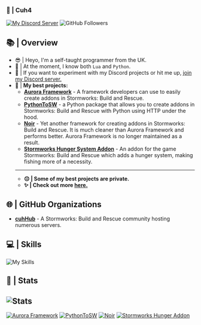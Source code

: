 ### 👋 | Cuh4

[![My Discord Server](https://img.shields.io/discord/1167317932095848548?style=for-the-badge&logo=discord&label=Discord+Server)](https://discord.gg/CymKaDE2pj)
![GitHub Followers](https://img.shields.io/github/followers/Cuh4?style=for-the-badge&logo=github&color&label=GitHub+Followers)

## 📚 | Overview
- 😎 | Heyo, I'm a self-taught programmer from the UK.
- 🎫 | At the moment, I know both `Lua` and `Python`.
- 🎇 | If you want to experiment with my Discord projects or hit me up, [join my Discord server.](https://discord.gg/CymKaDE2pj)
- 🎨 | **My best projects:**
    - **[Aurora Framework](https://github.com/Cuh4/AuroraFramework)** - A framework developers can use to easily create addons in Stormworks: Build and Rescue.
    - **[PythonToSW](https://github.com/Cuh4/PythonToSW)** - a Python package that allows you to create addons in Stormworks: Build and Rescue with Python using HTTP under the hood.
    - **[Noir](https://github.com/cuhHub/Noir)** - Yet another framework for creating addons in Stormworks: Build and Rescue. It is much cleaner than Aurora Framework and performs better. Aurora Framework is no longer maintained as a result.
    - **[Stormworks Hunger System Addon](https://github.com/cuhHub/SWHungerAddon)** - An addon for the game Stormworks: Build and Rescue which adds a hunger system, making fishing more of a necessity.
    ---
    - **😔 | Some of my best projects are private.**
    - **✨ | Check out more [here.](https://github.com/Cuh4?tab=repositories)**

## 🌐 | GitHub Organizations
- **[cuhHub](https://github.com/cuhHub)** - A Stormworks: Build and Rescue community hosting numerous servers.

## 💻 | Skills
![My Skills](https://skillicons.dev/icons?icons=lua,py,cs,,github,flask,bots,discord,css,html,md,sqlite,mysql,replit,vscode)

## 📖 | Stats
![Stats](https://github-readme-stats.vercel.app/api?username=Cuh4&theme=dark&show_icons=true&custom_title=My+Stats&ring_color=1ac5f0)
---
[![Aurora Framework](https://github-readme-stats.vercel.app/api/pin/?username=Cuh4&repo=AuroraFramework&theme=dark)](https://github.com/Cuh4/AuroraFramework)
[![PythonToSW](https://github-readme-stats.vercel.app/api/pin/?username=Cuh4&repo=PythonToSW&theme=dark)](https://github.com/Cuh4/PythonToSW)
[![Noir](https://github-readme-stats.vercel.app/api/pin/?username=cuhHub&repo=Noir&theme=dark)](https://github.com/cuhHub/Noir)
[![Stormworks Hunger Addon](https://github-readme-stats.vercel.app/api/pin/?username=cuhHub&repo=SWHungerAddon&theme=dark)](https://github.com/cuhHub/SWHungerAddon)
